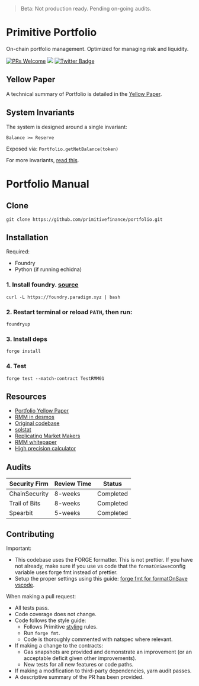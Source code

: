 > Beta: Not production ready. Pending on-going audits.

# Primitive Portfolio

On-chain portfolio management. Optimized for managing risk and liquidity.

[![PRs Welcome](https://img.shields.io/badge/PRs-welcome-brightgreen.svg)](https://github.com/primitivefinance/portfolio#contributing) [![](https://dcbadge.vercel.app/api/server/primitive?style=flat)](https://discord.gg/primitive) [![Twitter Badge](https://badgen.net/badge/icon/twitter?icon=twitter&label)](https://twitter.com/primitivefi)

## Yellow Paper

A technical summary of Portfolio is detailed in the [Yellow Paper](https://www.primitive.xyz/papers/yellow.pdf).

## System Invariants

The system is designed around a single invariant:

```
Balance >= Reserve
```

Exposed via: `Portfolio.getNetBalance(token)`

For more invariants, [read this](./test/README.md).

# Portfolio Manual

## Clone

```
git clone https://github.com/primitivefinance/portfolio.git
```

## Installation

Required:

- Foundry
- Python (if running echidna)

### 1. Install foundry. [source](https://github.com/foundry-rs/foundry)

```
curl -L https://foundry.paradigm.xyz | bash
```

### 2. Restart terminal or reload `PATH`, then run:

```
foundryup
```

### 3. Install deps

```
forge install
```

### 4. Test

```
forge test --match-contract TestRMM01
```

## Resources

- [Portfolio Yellow Paper](https://www.primitive.xyz/papers/yellow.pdf)
- [RMM in desmos](https://www.desmos.com/calculator/8py0nzdgfp)
- [Original codebase](https://github.com/primitivefinance/rmm-core)
- [solstat](https://github.com/primitivefinance/solstat)
- [Replicating Market Makers](https://github.com/angeris/angeris.github.io/blob/master/papers/rmms.pdf)
- [RMM whitepaper](https://primitive.xyz/whitepaper)
- [High precision calculator](https://keisan.casio.com/calculator)

## Audits

| Security Firm | Review Time | Status    |
| ------------- | ----------- | --------- |
| ChainSecurity | 8-weeks     | Completed |
| Trail of Bits | 8-weeks     | Completed |
| Spearbit      | 5-weeks     | Completed |


## Contributing

Important:
- This codebase uses the FORGE formatter. This is not prettier. If you have not already, make sure if you use vs code that the `formatOnSave`config variable uses forge fmt instead of prettier.
- Setup the proper settings using this guide: [forge fmt for formatOnSave vscode](https://github.com/juanfranblanco/vscode-solidity/pull/359#issue-1344943156).

When making a pull request:
- All tests pass.
- Code coverage does not change.
- Code follows the style guide:
    - Follows Primitive [styling](https://github.com/primitivefinance/pso-sol) rules.
    - Run `forge fmt`.
    - Code is thoroughly commented with natspec where relevant.
- If making a change to the contracts:
    - Gas snapshots are provided and demonstrate an improvement (or an acceptable deficit given other improvements).
    - New tests for all new features or code paths.
- If making a modification to third-party dependencies, yarn audit passes.
- A descriptive summary of the PR has been provided.
